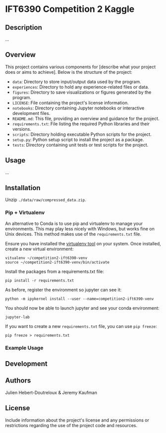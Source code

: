 # IFT6390 Competition 2 Kaggle

## Description
...

## Overview
This project contains various components for [describe what your project does or aims to achieve]. Below is the structure of the project:

- `data`: Directory to store input/output data used by the program.
- `experiences`: Directory to hold any experience-related files or data.
- `figures`: Directory to save visualizations or figures generated by the program.
- `LICENSE`: File containing the project's license information.
- `notebooks`: Directory containing Jupyter notebooks or interactive development files.
- `README.md`: This file, providing an overview and guidance for the project.
- `requirements.txt`: File listing the required Python libraries and their versions.
- `scripts`: Directory holding executable Python scripts for the project.
- `setup.py`: Python setup script to install the project as a package.
- `tests`: Directory containing unit tests or test scripts for the project.

## Usage
...
## Installation
Unzip `./data/raw/compressed_data.zip`.
### Pip + Virtualenv

An alternative to Conda is to use pip and virtualenv to manage your environments.
This may play less nicely with Windows, but works fine on Unix devices.
This method makes use of the `requirements.txt` file.

Ensure you have installed the [virtualenv tool](https://virtualenv.pypa.io/en/latest/installation.html) on your system.
Once installed, create a new virtual environment:

    vitualenv ~/competition2-ift6390-venv
    source ~/competition2-ift6390-venv/bin/activate

Install the packages from a requirements.txt file:

    pip install -r requirements.txt

As before, register the environment so jupyter can see it:

    python -m ipykernel install --user --name=competition2-ift6390-venv

You should now be able to launch jupyter and see your conda environment:

    jupyter-lab

If you want to create a new `requirements.txt` file, you can use `pip freeze`:

    pip freeze > requirements.txt

### Example Usage
## Development
## Authors
Julien Hebert-Doutreloux & Jeremy Kaufman

## License
Include information about the project's license and any permissions or restrictions regarding the use of the project code and resources.

